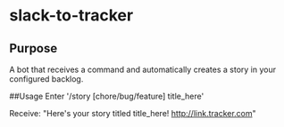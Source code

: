 # slack-to-tracker

## Purpose
A bot that receives a command and automatically creates a story in your configured backlog.

##Usage
Enter '/story [chore/bug/feature] title_here'

Receive:
"Here's your story titled title_here! http://link.tracker.com"
